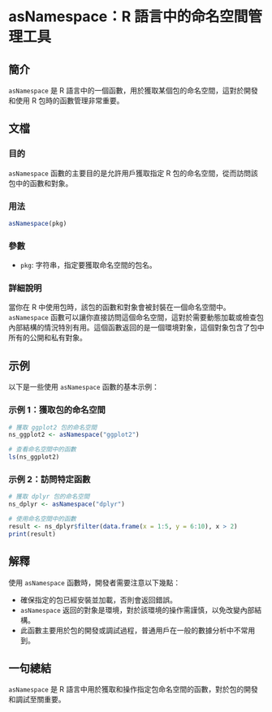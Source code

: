 <!--
Meta Description: # asNamespace：R 語言中的命名空間管理工具 ## 簡介 `asNamespace` 是 R 語言中的一個函數，用於獲取某個包的命名空間，這對於開發和使用 R 包時的函數管理非常重要。 ## 文檔 ### 目的 `asNamespace` 函數的主要目的是允許用戶獲取指定 R 包的命名空...
Meta Keywords: asnamespace, 包的命名空間, pkg, ggplot2, ns_ggplot2
-->

# asNamespace：R 語言中的命名空間管理工具

## 簡介
`asNamespace` 是 R 語言中的一個函數，用於獲取某個包的命名空間，這對於開發和使用 R 包時的函數管理非常重要。

## 文檔
### 目的
`asNamespace` 函數的主要目的是允許用戶獲取指定 R 包的命名空間，從而訪問該包中的函數和對象。

### 用法
```R
asNamespace(pkg)
```

### 參數
- `pkg`: 字符串，指定要獲取命名空間的包名。

### 詳細說明
當你在 R 中使用包時，該包的函數和對象會被封裝在一個命名空間中。`asNamespace` 函數可以讓你直接訪問這個命名空間，這對於需要動態加載或檢查包內部結構的情況特別有用。這個函數返回的是一個環境對象，這個對象包含了包中所有的公開和私有對象。

## 示例
以下是一些使用 `asNamespace` 函數的基本示例：

### 示例 1：獲取包的命名空間
```R
# 獲取 ggplot2 包的命名空間
ns_ggplot2 <- asNamespace("ggplot2")

# 查看命名空間中的函數
ls(ns_ggplot2)
```

### 示例 2：訪問特定函數
```R
# 獲取 dplyr 包的命名空間
ns_dplyr <- asNamespace("dplyr")

# 使用命名空間中的函數
result <- ns_dplyr$filter(data.frame(x = 1:5, y = 6:10), x > 2)
print(result)
```

## 解釋
使用 `asNamespace` 函數時，開發者需要注意以下幾點：
- 確保指定的包已經安裝並加載，否則會返回錯誤。
- `asNamespace` 返回的對象是環境，對於該環境的操作需謹慎，以免改變內部結構。
- 此函數主要用於包的開發或調試過程，普通用戶在一般的數據分析中不常用到。

## 一句總結
`asNamespace` 是 R 語言中用於獲取和操作指定包命名空間的函數，對於包的開發和調試至關重要。